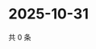 # 2025-10-31

共 0 条

<!-- BEGIN ZHIHUQUESTIONS -->
<!-- 最后更新时间 Fri Oct 31 2025 20:23:05 GMT+0800 (China Standard Time) -->

<!-- END ZHIHUQUESTIONS -->
